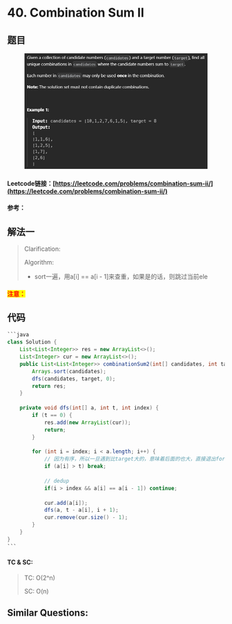 # 40. Combination Sum II

## 题目

<figure><img src="../../.gitbook/assets/image (2) (1).png" alt=""><figcaption></figcaption></figure>

#### Leetcode链接：[https://leetcode.com/problems/combination-sum-ii/](https://leetcode.com/problems/combination-sum-ii/)

#### 参考：

## 解法一

> Clarification:&#x20;
>
> Algorithm:&#x20;
>
> * sort一遍，用a\[i] == a\[i - 1]来查重，如果是的话，则跳过当前ele

#### <mark style="color:red;">注意：</mark>

## 代码

````java
```java
class Solution {
    List<List<Integer>> res = new ArrayList<>();
    List<Integer> cur = new ArrayList<>();
    public List<List<Integer>> combinationSum2(int[] candidates, int target) {
        Arrays.sort(candidates);
        dfs(candidates, target, 0);
        return res;
    }

    private void dfs(int[] a, int t, int index) {
        if (t == 0) {
            res.add(new ArrayList(cur));
            return;
        }

        for (int i = index; i < a.length; i++) {
            // 因为有序，所以一旦遇到比target大的，意味着后面的也大，直接退出for loop
            if (a[i] > t) break; 

            // dedup
            if(i > index && a[i] == a[i - 1]) continue;

            cur.add(a[i]);
            dfs(a, t - a[i], i + 1);
            cur.remove(cur.size() - 1);
        }
    }
}
```
````

#### TC & SC:&#x20;

> TC: O(2^n)
>
> SC: O(n)

## **Similar Questions:**&#x20;
